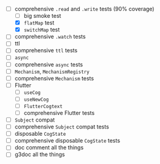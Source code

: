 - [ ] comprehensive `.read` and `.write` tests (90% coverage)
  - [ ] big smoke test
  - [x] `flatMap` test
  - [x] `switchMap` test
- [ ] comprehensive `.watch` tests
- [ ] ttl
- [ ] comprehensive `ttl` tests
- [ ] `async`
- [ ] comprehensive `async` tests
- [ ] `Mechanism`, `MechanismRegistry`
- [ ] comprehensive `Mechanism` tests
- [ ] Flutter
  - [ ] `useCog`
  - [ ] `useNewCog`
  - [ ] `FlutterCogtext`
  - [ ] comprehensive Flutter tests
- [ ] `Subject` compat
- [ ] comprehensive `Subject` compat tests
- [ ] disposable `CogState`
- [ ] comprehensive disposable `CogState` tests
- [ ] doc comment all the things
- [ ] g3doc all the things